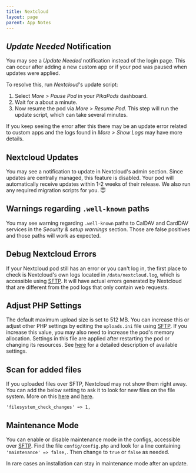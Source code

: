 ```yaml
---
title: Nextcloud
layout: page
parent: App Notes
---
```


## _Update Needed_ Notification
You may see a _Update Needed_ notification instead of the login page. This can occur after adding a new custom app or if your pod was paused when updates were applied.

To resolve this, run _Nextcloud_'s update script:

1. Select _More > Pause Pod_ in your _PikaPods_ dashboard.
2. Wait for a about a minute.
3. Now resume the pod via _More > Resume Pod_. This step will run the update script, which can take several minutes.

If you keep seeing the error after this there may be an update error related to custom apps and the logs found in _More > Show Logs_ may have more details.

## Nextcloud Updates
You may see a notification to update in Nextcloud's admin section. Since updates are centrally managed, this feature is disabled. Your pod will automatically receive updates within 1-2 weeks of their release. We also run any required migration scripts for you. 😇

## Warnings regarding `.well-known` paths
You may see warning regarding `.well-known` paths to CalDAV and CardDAV services in the *Security & setup warnings* section. Those are false positives and those paths will work as expected.

## Debug Nextcloud Errors
If your Nextcloud pod still has an error or you can't log in, the first place to check is Nextcloud's own logs located in `/data/nextcloud.log`, which is accessible using [SFTP](/faq/#accessing-pod-files-using-sftp). It will have actual errors generated by Nextcloud that are different from the pod logs that only contain web requests.

## Adjust PHP Settings
The default maximum upload size is set to 512 MB. You can increase this or adjust other PHP settings by editing the `uploads.ini` file using [SFTP](/faq/#accessing-pod-files-using-sftp). If you increase this value, you may also need to increase the pod's memory allocation. Settings in this file are applied after restarting the pod or changing its resources. See [here](https://www.php.net/manual/en/ini.core.php) for a detailed description of available settings.


## Scan for added files
If you uploaded files over SFTP, Nextcloud may not show them right away. You can add the below setting to ask it to look for new files on the file system. More on this [here](https://help.nextcloud.com/t/how-to-make-nextcloud-aware-of-added-files/10824/4) and [here](https://docs.nextcloud.com/server/26/admin_manual/configuration_server/config_sample_php_parameters.html).

`'filesystem_check_changes' => 1,`

## Maintenance Mode
You can enable or disable maintenance mode in the configs, accessible over [SFTP](/manage/files). Find the file `config/config.php` and look for a line containing `'maintenance' => false,`. Then change to `true` or `false` as needed.

In rare cases an installation can stay in maintenance mode after an update.
